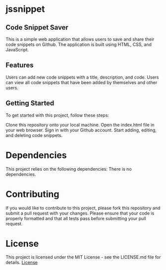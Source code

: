 # jssnippet

## Code Snippet Saver
This is a simple web application that allows users to save and share their code snippets on Github. The application is built using HTML, CSS, and JavaScript.

## Features
Users can add new code snippets with a title, description, and code.
Users can view all code snippets that have been added by themselves and other users.

## Getting Started
To get started with this project, follow these steps:

Clone this repository onto your local machine.
Open the index.html file in your web browser.
Sign in with your Github account.
Start adding, editing, and deleting code snippets.

# Dependencies
This project relies on the following dependencies:
There is no dependencies.

# Contributing
If you would like to contribute to this project, please fork this repository and submit a pull request with your changes. Please ensure that your code is properly formatted and that all tests pass before submitting your pull request.

# License
This project is licensed under the MIT License - see the LICENSE.md file for details.
[License](https://github.com/Zubaidullah/jssnippet/blob/main/LICENSE)
